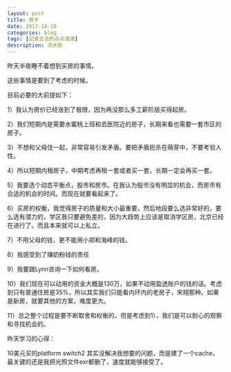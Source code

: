 ```yaml
---
layout: post
title: 房子
date: 2017-10-10
categories: blog
tags: [记录生活的点点滴滴]
description: 流水账
---
```



昨天半夜睡不着想到买房的事情。

这些事情是要到了考虑的时候。

目前必要的大前提如下：

1）我认为房价已经涨到了极限，因为再没那么多工薪阶层买得起房。

2）我们短期内是需要水蜜桃上班和去医院近的房子，长期来看也需要一套市区的房子。

3）不想和父母住一起，非常容易引发矛盾。要把矛盾扼杀在萌芽中，不要考验人性。

4）所以短期内租房子，中期考虑再租一套或者买一套，长期一定会再买一套。

5）我要选个动态平衡点，股市和房市。在我认为股市没有明显的机会，而房市有合适的机会的时间。而现在就要看起来了。

6）买房的权衡，我觉得房子的质量和大小最重要，然后地段要么选非常好的，要么选有潜力的，学区我只要避免差的，因为大趋势上应该是取消学区房，北京已经在进行了。而且本来就可以上私立。

7）不用父母的钱，更不能用小郑和海峰的钱。

8）我感受到了赚奶粉钱的责任

9）我要跟Lynn咨询一下如何看房。

10）我们现在可以动用的资金大概是130万，如果不动用盈透账户的钱的话。考虑到只有普通住房是35%，所以其实我们只能看内环内的老房子，宋翔那种。如果是新房，就要其他的方案，难度更大。

11）总之整个过程是要不断取舍和权衡的，但是考虑到1），我们是可以耐心的观察和寻找机会的。

昨天学习的心得：

10美元买的platform switch2 其实没解决我想要的问题，而是建了一个cache，最关键的还是我把光照文件exr都删了，速度就能够接受了。











 















